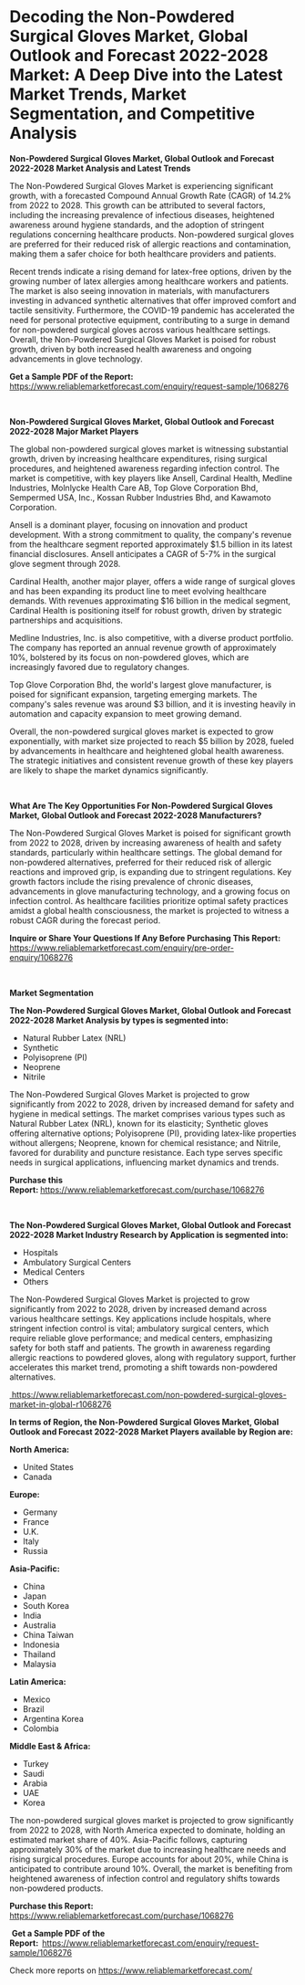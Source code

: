 <p><h1>Decoding the Non-Powdered Surgical Gloves Market, Global Outlook and Forecast 2022-2028 Market: A Deep Dive into the Latest Market Trends, Market Segmentation, and Competitive Analysis</h1></p><p><strong>Non-Powdered Surgical Gloves Market, Global Outlook and Forecast 2022-2028 Market Analysis and Latest Trends</strong></p>
<p><p>The Non-Powdered Surgical Gloves Market is experiencing significant growth, with a forecasted Compound Annual Growth Rate (CAGR) of 14.2% from 2022 to 2028. This growth can be attributed to several factors, including the increasing prevalence of infectious diseases, heightened awareness around hygiene standards, and the adoption of stringent regulations concerning healthcare products. Non-powdered surgical gloves are preferred for their reduced risk of allergic reactions and contamination, making them a safer choice for both healthcare providers and patients.</p><p>Recent trends indicate a rising demand for latex-free options, driven by the growing number of latex allergies among healthcare workers and patients. The market is also seeing innovation in materials, with manufacturers investing in advanced synthetic alternatives that offer improved comfort and tactile sensitivity. Furthermore, the COVID-19 pandemic has accelerated the need for personal protective equipment, contributing to a surge in demand for non-powdered surgical gloves across various healthcare settings. Overall, the Non-Powdered Surgical Gloves Market is poised for robust growth, driven by both increased health awareness and ongoing advancements in glove technology.</p></p>
<p><strong>Get a Sample PDF of the Report:&nbsp;</strong> <a href="https://www.reliablemarketforecast.com/enquiry/request-sample/1068276?utm_campaign=3046&utm_medium=2&utm_source=Github&utm_content=ia&utm_term=21032025&utm_id=non-powdered-surgical-gloves-market-global-outlook-and-forecast-2022-2028">https://www.reliablemarketforecast.com/enquiry/request-sample/1068276</a></p>
<p>&nbsp;</p>
<p><strong>Non-Powdered Surgical Gloves Market, Global Outlook and Forecast 2022-2028 Major Market Players</strong></p>
<p><p>The global non-powdered surgical gloves market is witnessing substantial growth, driven by increasing healthcare expenditures, rising surgical procedures, and heightened awareness regarding infection control. The market is competitive, with key players like Ansell, Cardinal Health, Medline Industries, Molnlycke Health Care AB, Top Glove Corporation Bhd, Sempermed USA, Inc., Kossan Rubber Industries Bhd, and Kawamoto Corporation.</p><p>Ansell is a dominant player, focusing on innovation and product development. With a strong commitment to quality, the company's revenue from the healthcare segment reported approximately $1.5 billion in its latest financial disclosures. Ansell anticipates a CAGR of 5-7% in the surgical glove segment through 2028.</p><p>Cardinal Health, another major player, offers a wide range of surgical gloves and has been expanding its product line to meet evolving healthcare demands. With revenues approximating $16 billion in the medical segment, Cardinal Health is positioning itself for robust growth, driven by strategic partnerships and acquisitions.</p><p>Medline Industries, Inc. is also competitive, with a diverse product portfolio. The company has reported an annual revenue growth of approximately 10%, bolstered by its focus on non-powdered gloves, which are increasingly favored due to regulatory changes.</p><p>Top Glove Corporation Bhd, the world's largest glove manufacturer, is poised for significant expansion, targeting emerging markets. The company's sales revenue was around $3 billion, and it is investing heavily in automation and capacity expansion to meet growing demand.</p><p>Overall, the non-powdered surgical gloves market is expected to grow exponentially, with market size projected to reach $5 billion by 2028, fueled by advancements in healthcare and heightened global health awareness. The strategic initiatives and consistent revenue growth of these key players are likely to shape the market dynamics significantly.</p></p>
<p>&nbsp;</p>
<p><strong>What Are The Key Opportunities For Non-Powdered Surgical Gloves Market, Global Outlook and Forecast 2022-2028 Manufacturers?</strong></p>
<p><p>The Non-Powdered Surgical Gloves Market is poised for significant growth from 2022 to 2028, driven by increasing awareness of health and safety standards, particularly within healthcare settings. The global demand for non-powdered alternatives, preferred for their reduced risk of allergic reactions and improved grip, is expanding due to stringent regulations. Key growth factors include the rising prevalence of chronic diseases, advancements in glove manufacturing technology, and a growing focus on infection control. As healthcare facilities prioritize optimal safety practices amidst a global health consciousness, the market is projected to witness a robust CAGR during the forecast period.</p></p>
<p><strong>Inquire or Share Your Questions If Any Before Purchasing This Report:</strong> <a href="https://www.reliablemarketforecast.com/enquiry/pre-order-enquiry/1068276?utm_campaign=3046&utm_medium=2&utm_source=Github&utm_content=ia&utm_term=21032025&utm_id=non-powdered-surgical-gloves-market-global-outlook-and-forecast-2022-2028">https://www.reliablemarketforecast.com/enquiry/pre-order-enquiry/1068276</a></p>
<p>&nbsp;</p>
<p><strong>Market Segmentation</strong></p>
<p><strong>The Non-Powdered Surgical Gloves Market, Global Outlook and Forecast 2022-2028 Market Analysis by types is segmented into:</strong></p>
<p><ul><li>Natural Rubber Latex (NRL)</li><li>Synthetic</li><li>Polyisoprene (PI)</li><li>Neoprene</li><li>Nitrile</li></ul></p>
<p><p>The Non-Powdered Surgical Gloves Market is projected to grow significantly from 2022 to 2028, driven by increased demand for safety and hygiene in medical settings. The market comprises various types such as Natural Rubber Latex (NRL), known for its elasticity; Synthetic gloves offering alternative options; Polyisoprene (PI), providing latex-like properties without allergens; Neoprene, known for chemical resistance; and Nitrile, favored for durability and puncture resistance. Each type serves specific needs in surgical applications, influencing market dynamics and trends.</p></p>
<p><strong>Purchase this Report:&nbsp;</strong><a href="https://www.reliablemarketforecast.com/purchase/1068276?utm_campaign=3046&utm_medium=2&utm_source=Github&utm_content=ia&utm_term=21032025&utm_id=non-powdered-surgical-gloves-market-global-outlook-and-forecast-2022-2028">https://www.reliablemarketforecast.com/purchase/1068276</a></p>
<p>&nbsp;</p>
<p><strong>The Non-Powdered Surgical Gloves Market, Global Outlook and Forecast 2022-2028 Market Industry Research by Application is segmented into:</strong></p>
<p><ul><li>Hospitals</li><li>Ambulatory Surgical Centers</li><li>Medical Centers</li><li>Others</li></ul></p>
<p><p>The Non-Powdered Surgical Gloves Market is projected to grow significantly from 2022 to 2028, driven by increased demand across various healthcare settings. Key applications include hospitals, where stringent infection control is vital; ambulatory surgical centers, which require reliable glove performance; and medical centers, emphasizing safety for both staff and patients. The growth in awareness regarding allergic reactions to powdered gloves, along with regulatory support, further accelerates this market trend, promoting a shift towards non-powdered alternatives.</p></p>
<p><a href="https://www.reliablemarketforecast.com/non-powdered-surgical-gloves-market-in-global-r1068276?utm_campaign=3046&utm_medium=2&utm_source=Github&utm_content=ia&utm_term=21032025&utm_id=non-powdered-surgical-gloves-market-global-outlook-and-forecast-2022-2028">&nbsp;https://www.reliablemarketforecast.com/non-powdered-surgical-gloves-market-in-global-r1068276</a></p>
<p><strong>In terms of Region, the Non-Powdered Surgical Gloves Market, Global Outlook and Forecast 2022-2028 Market Players available by Region are:</strong></p>
<p>
    <p> <strong> North America: </strong>
        <ul>
            <li>United States</li>
            <li>Canada</li>
        </ul>
        </p> 
    <p> <strong> Europe: </strong>
        <ul>
            <li>Germany</li>
            <li>France</li>
            <li>U.K.</li>
            <li>Italy</li>
            <li>Russia</li>
        </ul>
        </p> 
    <p> <strong> Asia-Pacific: </strong>
        <ul>
            <li>China</li>
            <li>Japan</li>
            <li>South Korea</li>
            <li>India</li>
            <li>Australia</li>
            <li>China Taiwan</li>
            <li>Indonesia</li>
            <li>Thailand</li>
            <li>Malaysia</li>
        </ul>
        </p> 
    <p> <strong> Latin America: </strong>
        <ul>
            <li>Mexico</li>
            <li>Brazil</li>
            <li>Argentina Korea</li>
            <li>Colombia</li>
        </ul>
        </p> 
    <p> <strong> Middle East & Africa: </strong>
        <ul>
            <li>Turkey</li>
            <li>Saudi</li>
            <li>Arabia</li>
            <li>UAE</li>
            <li>Korea</li>
        </ul>
    </p>
    </p>
<p><p>The non-powdered surgical gloves market is projected to grow significantly from 2022 to 2028, with North America expected to dominate, holding an estimated market share of 40%. Asia-Pacific follows, capturing approximately 30% of the market due to increasing healthcare needs and rising surgical procedures. Europe accounts for about 20%, while China is anticipated to contribute around 10%. Overall, the market is benefiting from heightened awareness of infection control and regulatory shifts towards non-powdered products.</p></p>
<p><strong>Purchase this Report: </strong><a href="https://www.reliablemarketforecast.com/purchase/1068276?utm_campaign=3046&utm_medium=2&utm_source=Github&utm_content=ia&utm_term=21032025&utm_id=non-powdered-surgical-gloves-market-global-outlook-and-forecast-2022-2028">https://www.reliablemarketforecast.com/purchase/1068276</a></p>
<p>&nbsp;<strong>Get a Sample PDF of the Report:&nbsp;&nbsp;</strong><a href="https://www.reliablemarketforecast.com/enquiry/request-sample/1068276?utm_campaign=3046&utm_medium=2&utm_source=Github&utm_content=ia&utm_term=21032025&utm_id=non-powdered-surgical-gloves-market-global-outlook-and-forecast-2022-2028">https://www.reliablemarketforecast.com/enquiry/request-sample/1068276</a></p>
<p><strong></strong></p>
<p>Check more reports on <a href="https://www.reliablemarketforecast.com/?utm_campaign=3046&utm_medium=2&utm_source=Github&utm_content=ia&utm_term=21032025&utm_id=non-powdered-surgical-gloves-market-global-outlook-and-forecast-2022-2028">https://www.reliablemarketforecast.com/</a></p>